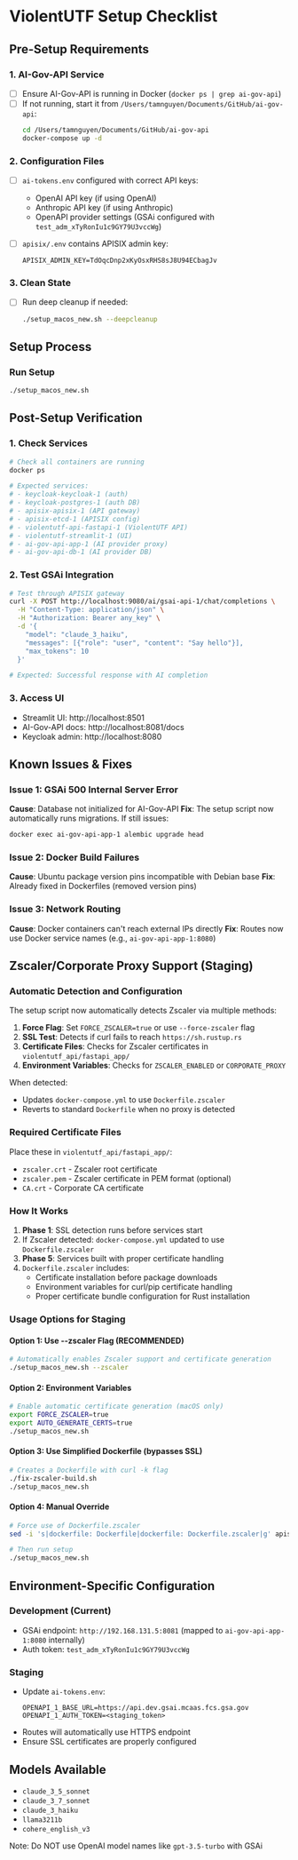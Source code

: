 # ViolentUTF Setup Checklist

## Pre-Setup Requirements

### 1. AI-Gov-API Service
- [ ] Ensure AI-Gov-API is running in Docker (`docker ps | grep ai-gov-api`)
- [ ] If not running, start it from `/Users/tamnguyen/Documents/GitHub/ai-gov-api`:
  ```bash
  cd /Users/tamnguyen/Documents/GitHub/ai-gov-api
  docker-compose up -d
  ```

### 2. Configuration Files
- [ ] `ai-tokens.env` configured with correct API keys:
  - OpenAI API key (if using OpenAI)
  - Anthropic API key (if using Anthropic)
  - OpenAPI provider settings (GSAi configured with `test_adm_xTyRonIu1c9GY79U3vccWg`)

- [ ] `apisix/.env` contains APISIX admin key:
  ```
  APISIX_ADMIN_KEY=TdOqcDnp2xKyOsxRHS8sJ8U94ECbagJv
  ```

### 3. Clean State
- [ ] Run deep cleanup if needed:
  ```bash
  ./setup_macos_new.sh --deepcleanup
  ```

## Setup Process

### Run Setup
```bash
./setup_macos_new.sh
```

## Post-Setup Verification

### 1. Check Services
```bash
# Check all containers are running
docker ps

# Expected services:
# - keycloak-keycloak-1 (auth)
# - keycloak-postgres-1 (auth DB)
# - apisix-apisix-1 (API gateway)
# - apisix-etcd-1 (APISIX config)
# - violentutf-api-fastapi-1 (ViolentUTF API)
# - violentutf-streamlit-1 (UI)
# - ai-gov-api-app-1 (AI provider proxy)
# - ai-gov-api-db-1 (AI provider DB)
```

### 2. Test GSAi Integration
```bash
# Test through APISIX gateway
curl -X POST http://localhost:9080/ai/gsai-api-1/chat/completions \
  -H "Content-Type: application/json" \
  -H "Authorization: Bearer any_key" \
  -d '{
    "model": "claude_3_haiku",
    "messages": [{"role": "user", "content": "Say hello"}],
    "max_tokens": 10
  }'

# Expected: Successful response with AI completion
```

### 3. Access UI
- Streamlit UI: http://localhost:8501
- AI-Gov-API docs: http://localhost:8081/docs
- Keycloak admin: http://localhost:8080

## Known Issues & Fixes

### Issue 1: GSAi 500 Internal Server Error
**Cause**: Database not initialized for AI-Gov-API
**Fix**: The setup script now automatically runs migrations. If still issues:
```bash
docker exec ai-gov-api-app-1 alembic upgrade head
```

### Issue 2: Docker Build Failures
**Cause**: Ubuntu package version pins incompatible with Debian base
**Fix**: Already fixed in Dockerfiles (removed version pins)

### Issue 3: Network Routing
**Cause**: Docker containers can't reach external IPs directly
**Fix**: Routes now use Docker service names (e.g., `ai-gov-api-app-1:8080`)

## Zscaler/Corporate Proxy Support (Staging)

### Automatic Detection and Configuration
The setup script now automatically detects Zscaler via multiple methods:
1. **Force Flag**: Set `FORCE_ZSCALER=true` or use `--force-zscaler` flag
2. **SSL Test**: Detects if curl fails to reach `https://sh.rustup.rs`
3. **Certificate Files**: Checks for Zscaler certificates in `violentutf_api/fastapi_app/`
4. **Environment Variables**: Checks for `ZSCALER_ENABLED` or `CORPORATE_PROXY`

When detected:
- Updates `docker-compose.yml` to use `Dockerfile.zscaler`
- Reverts to standard `Dockerfile` when no proxy is detected

### Required Certificate Files
Place these in `violentutf_api/fastapi_app/`:
- `zscaler.crt` - Zscaler root certificate
- `zscaler.pem` - Zscaler certificate in PEM format (optional)
- `CA.crt` - Corporate CA certificate

### How It Works
1. **Phase 1**: SSL detection runs before services start
2. If Zscaler detected: `docker-compose.yml` updated to use `Dockerfile.zscaler`
3. **Phase 5**: Services built with proper certificate handling
4. `Dockerfile.zscaler` includes:
   - Certificate installation before package downloads
   - Environment variables for curl/pip certificate handling
   - Proper certificate bundle configuration for Rust installation

### Usage Options for Staging

#### Option 1: Use --zscaler Flag (RECOMMENDED)
```bash
# Automatically enables Zscaler support and certificate generation
./setup_macos_new.sh --zscaler
```

#### Option 2: Environment Variables
```bash
# Enable automatic certificate generation (macOS only)
export FORCE_ZSCALER=true
export AUTO_GENERATE_CERTS=true
./setup_macos_new.sh
```

#### Option 3: Use Simplified Dockerfile (bypasses SSL)
```bash
# Creates a Dockerfile with curl -k flag
./fix-zscaler-build.sh
./setup_macos_new.sh
```

#### Option 4: Manual Override
```bash
# Force use of Dockerfile.zscaler
sed -i 's|dockerfile: Dockerfile|dockerfile: Dockerfile.zscaler|g' apisix/docker-compose.yml

# Then run setup
./setup_macos_new.sh
```

## Environment-Specific Configuration

### Development (Current)
- GSAi endpoint: `http://192.168.131.5:8081` (mapped to `ai-gov-api-app-1:8080` internally)
- Auth token: `test_adm_xTyRonIu1c9GY79U3vccWg`

### Staging
- Update `ai-tokens.env`:
  ```env
  OPENAPI_1_BASE_URL=https://api.dev.gsai.mcaas.fcs.gsa.gov
  OPENAPI_1_AUTH_TOKEN=<staging_token>
  ```
- Routes will automatically use HTTPS endpoint
- Ensure SSL certificates are properly configured

## Models Available
- `claude_3_5_sonnet`
- `claude_3_7_sonnet`
- `claude_3_haiku`
- `llama3211b`
- `cohere_english_v3`

Note: Do NOT use OpenAI model names like `gpt-3.5-turbo` with GSAi
